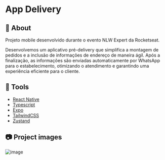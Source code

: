 # App Delivery


## 📄 About

Projeto mobile desenvolvido durante o evento NLW Expert da Rocketseat. 

Desenvolvemos um aplicativo pré-delivery que simplifica a montagem de pedidos e a inclusão de informações de endereço de maneira ágil. Após a finalização, as informações são enviadas automaticamente por WhatsApp para o estabelecimento, otimizando o atendimento e garantindo uma experiência eficiente para o cliente.


## 🔨 Tools

- [React Native](https://reactnative.dev/docs/getting-started)
- [Typescript](https://www.typescriptlang.org/pt/docs/)
- [Expo](https://docs.expo.dev/)
- [TailwindCSS](https://v2.tailwindcss.com/docs)
- [Zustand](https://docs.pmnd.rs/zustand/getting-started/introduction)


## 📷 Project images
![image](https://github.com/olgaluisa/app_delivery/assets/136940017/501727a5-1365-4106-9885-faafa546960e)
